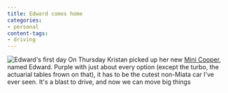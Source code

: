 ```yaml
---
title: Edward comes home
categories:
- personal
content-tags:
- driving
---
```


![Edward's first day](/media/2004-09-02-edward-comes-home/edward.jpg)
On Thursday Kristan picked up her new [Mini Cooper][2], named Edward.  Purple with just about every option (except the turbo, the actuarial tables frown on that), it has to be the cutest non-Miata car I've ever seen.  It's a blast to drive, and now we can move big things

   [2]: http://www.mini.com/
